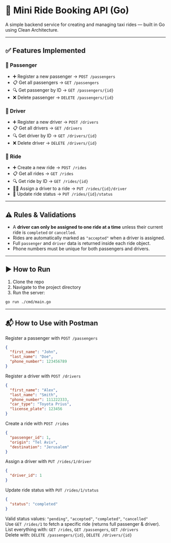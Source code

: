 # 🚕 Mini Ride Booking API (Go)

A simple backend service for creating and managing taxi rides — built in Go using Clean Architecture.

---

## ✅ Features Implemented

### 🧍 Passenger
- ➕ Register a new passenger → `POST /passengers`
- 📋 Get all passengers → `GET /passengers`
- 🔍 Get passenger by ID → `GET /passengers/{id}`
- ❌ Delete passenger → `DELETE /passengers/{id}`

### 🚗 Driver
- ➕ Register a new driver → `POST /drivers`
- 📋 Get all drivers → `GET /drivers`
- 🔍 Get driver by ID → `GET /drivers/{id}`
- ❌ Delete driver → `DELETE /drivers/{id}`

### 🚕 Ride
- ➕ Create a new ride → `POST /rides`
- 📋 Get all rides → `GET /rides`
- 🔍 Get ride by ID → `GET /rides/{id}`
- 👨‍✈️ Assign a driver to a ride → `PUT /rides/{id}/driver`
- 🔄 Update ride status → `PUT /rides/{id}/status`

---

## ⚠️ Rules & Validations

- A **driver can only be assigned to one ride at a time** unless their current ride is `completed` or `cancelled`.
- Rides are automatically marked as `"accepted"` when a driver is assigned.
- Full `passenger` and `driver` data is returned inside each ride object.
- Phone numbers must be unique for both passengers and drivers.

---

## ▶️ How to Run

1. Clone the repo
2. Navigate to the project directory
3. Run the server:

```bash
go run ./cmd/main.go
```
---

## 📬 How to Use with Postman

Register a passenger with `POST /passengers`
```json
{
  "first_name": "John",
  "last_name": "Doe",
  "phone_number": 123456789
}
```

Register a driver with `POST /drivers`
```json
{
  "first_name": "Alex",
  "last_name": "Smith",
  "phone_number": 111222333,
  "car_type": "Toyota Prius",
  "license_plate": 123456
}
```

Create a ride with `POST /rides`
```json
{
  "passenger_id": 1,
  "origin": "Tel Aviv",
  "destination": "Jerusalem"
}
```

Assign a driver with `PUT /rides/1/driver`
```json
{
  "driver_id": 1
}
```

Update ride status with `PUT /rides/1/status`
```json
{
  "status": "completed"
}
```

Valid status values: `"pending"`, `"accepted"`, `"completed"`, `"cancelled"`  
Use `GET /rides/1` to fetch a specific ride (returns full passenger & driver).  
List everything with: `GET /rides`, `GET /passengers`, `GET /drivers`  
Delete with: `DELETE /passengers/{id}`, `DELETE /drivers/{id}`


